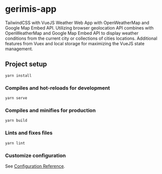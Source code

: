 # gerimis-app

TailwindCSS with VueJS Weather Web App with OpenWeatherMap and Google Map Embed API. Utilizing browser geolocation API combines with OpenWeatherMap and Google Map Embed API to display weather conditions from the current city or collections of cities locations. Additional features from Vuex and local storage for maximizing the VueJS state management.

## Project setup

```
yarn install
```

### Compiles and hot-reloads for development

```
yarn serve
```

### Compiles and minifies for production

```
yarn build
```

### Lints and fixes files

```
yarn lint
```

### Customize configuration

See [Configuration Reference](https://cli.vuejs.org/config/).
